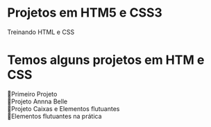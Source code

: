 # Projetos em HTM5 e CSS3

Treinando HTML e CSS

# Temos alguns projetos em HTM e CSS

🚀Primeiro Projeto<br>
🚀Projeto Annna Belle<br>
🚀Projeto Caixas e Elementos flutuantes<br>
🚀Elementos flutuantes na prática<br>
